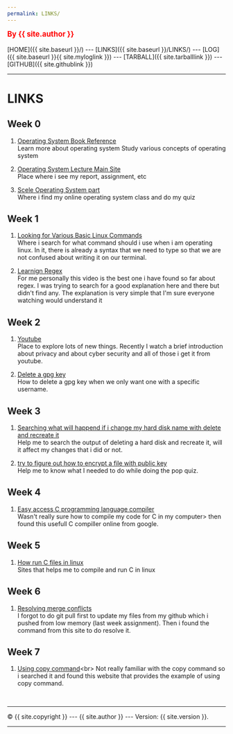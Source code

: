 ```yaml
---
permalink: LINKS/
---
```

<span style="color:red; font-weight:bold; font-size:larger;">By {{ site.author }}</span>
<br><br>
[HOME]({{ site.baseurl }}/) ---
[LINKS]({{ site.baseurl }}/LINKS/) ---
[LOG]({{ site.baseurl }}{{ site.myloglink }}) ---
[TARBALL]({{ site.tarballlink }}) ---
[GITHUB]({{ site.githublink }})
<br>
<hr>

# LINKS

## Week 0
1. [Operating System Book Reference](https://www.os-book.com/OS10/)<br>
Learn more about operating system
Study various concepts of operating system

2. [Operating System Lecture Main Site](https://os.vlsm.org/)<br>
Place where i see my report, assignment, etc

3. [Scele Operating System part](https://scele.cs.ui.ac.id/course/view.php?id=3398)<br>
Where i find my online operating system class and do my quiz

## Week 1
1. [Looking for Various Basic Linux Commands](https://linoxide.com/linux-command/essential-linux-basic-commands/)<br>
Where i search for what command should i use when i am operating linux. In it, there is already a syntax that we need to type so that we are not confused about writing it on our terminal.

2. [Learnign Regex](https://www.youtube.com/watch?v=bgBWp9EIlMM)<br>
For me personally this video is the best one i have found so far about regex. I was trying to search for a good explanation here and there but didn't find any. The explanation is very simple that I'm sure everyone watching would understand it

## Week 2
1. [Youtube](https://www.youtube.com/)<br>
Place to explore lots of new things. Recently I watch a brief introduction about privacy and about cyber security and all of those i get it from youtube.

2. [Delete a gpg key](https://linuxhint.com/delete-gpg-keys-linux/)<br>
How to delete a gpg key when we only want one with a specific username.

## Week 3 
1. [Searching what will happend if i change my hard disk name with delete and recreate it](https://www.quora.com/Will-wiping-the-hard-drive-of-a-virtual-machine-affect-your-actual-computers-hard-drive)<br>
Help me to search the output of deleting a hard disk and recreate it, will it affect my changes that i did or not.

2. [try to figure out how to encrypt a file with public key](https://sites.radford.edu/~itec345/2013spring-ibarland/Homeworks/hw06/hw06.html)<br>
Help me to know what I needed to do while doing the pop quiz.

## Week 4
1. [Easy access C programming language compiler](https://www.programiz.com/c-programming/online-compiler/)<br>
Wasn't really sure how to compile my code for C in my computer> then found this usefull C compiller online from google.

## Week 5
1. [How run C files in linux](https://vitux.com/how-to-write-and-run-a-c-program-in-linux/)<br>
Sites that helps me to compile and run C in linux

## Week 6
1. [Resolving merge conflicts](https://docs.github.com/en/get-started/using-git/resolving-merge-conflicts-after-a-git-rebase)<br>
I forgot to do git pull first to update my files from my github which i pushed from low memory (last week assignment). Then i found the command from this site to do resolve it.

## Week 7
1. [Using copy command](https://www.tutorialspoint.com/unix_commands/cp.htm#:~:text=cp%20command%20copies%20files%20(or,SOURCE%20file%20to%20DEST%20file))<br>
Not really familiar with the copy command so i searched it and found this website that provides the example of using copy command.

<br>
<hr>
&copy; {{ site.copyright }} --- {{ site.author }} --- Version: {{ site.version }}.
<hr>
<br>
